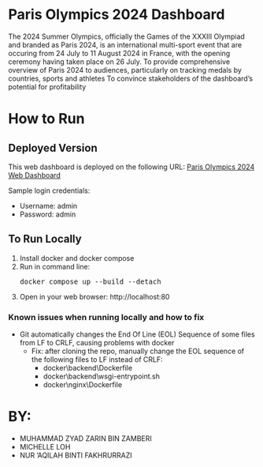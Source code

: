 # Paris Olympics 2024 Dashboard
The 2024 Summer Olympics, officially the Games of the XXXIII Olympiad and branded as Paris 2024, is an international multi-sport event that are occuring from 24 July to 11 August 2024 in France, with the opening ceremony having taken place on 26 July.
To provide comprehensive overview of Paris 2024 to audiences, particularly on tracking medals by countries, sports and athletes
To convince stakeholders of the dashboard’s potential for profitability

# How to Run
## Deployed Version
This web dashboard is deployed on the following URL: [Paris Olympics 2024 Web Dashboard](http://206.189.89.80/)

Sample login credentials:
- Username: admin
- Password: admin

## To Run Locally
1. Install docker and docker compose
2. Run in command line:
   <pre>
   docker compose up --build --detach
   </pre>
3. Open in your web browser: http://localhost:80

### Known issues when running locally and how to fix
- Git automatically changes the End Of Line (EOL) Sequence of some files from LF to CRLF, causing problems with docker
    - Fix: after cloning the repo, manually change the EOL sequence of the following files to LF instead of CRLF:
        - docker\backend\Dockerfile
        - docker\backend\wsgi-entrypoint.sh
        - docker\nginx\Dockerfile 

# BY:
- MUHAMMAD ZYAD ZARIN BIN ZAMBERI
- MICHELLE LOH
- NUR ’AQILAH BINTI FAKHRURRAZI
